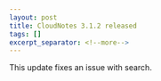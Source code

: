 ```yaml
---
layout: post
title: CloudNotes 3.1.2 released
tags: []
excerpt_separator: <!--more-->
---
```


This update fixes an issue with search.
